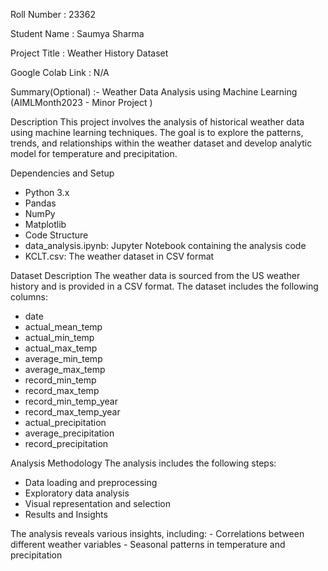 Roll Number       :   23362

Student Name      :   Saumya Sharma

Project Title     :   Weather History Dataset

Google Colab Link :   N/A

Summary(Optional) :- 
Weather Data Analysis using Machine Learning (AIMLMonth2023 - Minor Project )

Description
This project involves the analysis of historical weather data using machine learning techniques. The goal is to explore the patterns, trends, and relationships within the weather dataset and develop analytic model for temperature and precipitation.

Dependencies and Setup
- Python 3.x
- Pandas
- NumPy
- Matplotlib
- Code Structure
- data_analysis.ipynb: Jupyter Notebook containing the analysis code
- KCLT.csv: The weather dataset in CSV format

Dataset Description
The weather data is sourced from the US weather history and is provided in a CSV format. The dataset includes the following columns:

- date
- actual_mean_temp
- actual_min_temp
- actual_max_temp
- average_min_temp
- average_max_temp
- record_min_temp
- record_max_temp
- record_min_temp_year
- record_max_temp_year
- actual_precipitation
- average_precipitation
- record_precipitation

Analysis Methodology
The analysis includes the following steps:
   - Data loading and preprocessing
   - Exploratory data analysis
   - Visual representation and selection
   - Results and Insights
  
The analysis reveals various insights, including:
    - Correlations between different weather variables
    - Seasonal patterns in temperature and precipitation
